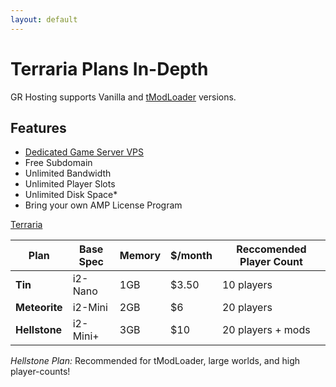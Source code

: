 ```yaml
---
layout: default
---
```

# Terraria Plans In-Depth
GR Hosting supports Vanilla and [tModLoader](https://github.com/tModLoader/tModLoader) versions.

## Features
- [Dedicated Game Server VPS](https://www.turnkeylinux.org/gameserver)
- Free Subdomain
- Unlimited Bandwidth
- Unlimited Player Slots
- Unlimited Disk Space* 
- Bring your own AMP License Program

[Terraria](https://terraria.fandom.com/wiki/Terraria_Wiki)

|**Plan**     | Base Spec   | Memory | $/month | Reccomended Player Count | 
| ---         | ---         | ---  | ---   | ---        |
|**Tin**      | i2-Nano     | 1GB  | $3.50 | 10 players | 
|**Meteorite**| i2-Mini     | 2GB  | $6    | 20 players | 
|**Hellstone**| i2-Mini+    | 3GB  | $10   | 20 players + mods | 

_Hellstone Plan:_ Recommended for tModLoader, large worlds, and high player-counts!    

